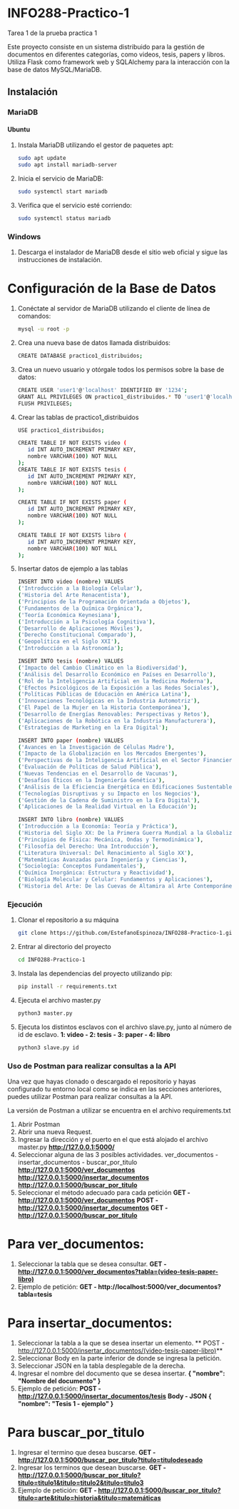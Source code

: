 # INFO288-Practico-1
Tarea 1 de la prueba practica 1

Este proyecto consiste en un sistema distribuido para la gestión de documentos en diferentes categorías, como videos, tesis, papers y libros. Utiliza Flask como framework web y SQLAlchemy para la interacción con la base de datos MySQL/MariaDB.

## Instalación

### MariaDB

#### Ubuntu
1. Instala MariaDB utilizando el gestor de paquetes apt:
   ```bash
   sudo apt update
   sudo apt install mariadb-server
2. Inicia el servicio de MariaDB:
   ```bash
   sudo systemctl start mariadb
3. Verifica que el servicio esté corriendo:
   ```bash
   sudo systemctl status mariadb
### Windows

1. Descarga el instalador de MariaDB desde el sitio web oficial y sigue las instrucciones de instalación.

# Configuración de la Base de Datos

1. Conéctate al servidor de MariaDB utilizando el cliente de línea de comandos:
    ```bash
   mysql -u root -p
3. Crea una nueva base de datos llamada distribuidos:
   ```bash
   CREATE DATABASE practico1_distribuidos;
5. Crea un nuevo usuario y otórgale todos los permisos sobre la base de datos:
    ```bash
   CREATE USER 'user1'@'localhost' IDENTIFIED BY '1234';
   GRANT ALL PRIVILEGES ON practico1_distribuidos.* TO 'user1'@'localhost';
   FLUSH PRIVILEGES;
6. Crear las tablas de practico1_distribuidos
    ```bash
   USE practico1_distribuidos;

   CREATE TABLE IF NOT EXISTS video (
       id INT AUTO_INCREMENT PRIMARY KEY,
       nombre VARCHAR(100) NOT NULL
   );
   CREATE TABLE IF NOT EXISTS tesis (
       id INT AUTO_INCREMENT PRIMARY KEY,
       nombre VARCHAR(100) NOT NULL
   );
   
   CREATE TABLE IF NOT EXISTS paper (
       id INT AUTO_INCREMENT PRIMARY KEY,
       nombre VARCHAR(100) NOT NULL
   );
   
   CREATE TABLE IF NOT EXISTS libro (
       id INT AUTO_INCREMENT PRIMARY KEY,
       nombre VARCHAR(100) NOT NULL
   );
7. Insertar datos de ejemplo a las tablas
    ```bash
   INSERT INTO video (nombre) VALUES
   ('Introducción a la Biología Celular'),
   ('Historia del Arte Renacentista'),
   ('Principios de la Programación Orientada a Objetos'),
   ('Fundamentos de la Química Orgánica'),
   ('Teoría Económica Keynesiana'),
   ('Introducción a la Psicología Cognitiva'),
   ('Desarrollo de Aplicaciones Móviles'),
   ('Derecho Constitucional Comparado'),
   ('Geopolítica en el Siglo XXI'),
   ('Introducción a la Astronomía');
   
   INSERT INTO tesis (nombre) VALUES
   ('Impacto del Cambio Climático en la Biodiversidad'),
   ('Análisis del Desarrollo Económico en Países en Desarrollo'),
   ('Rol de la Inteligencia Artificial en la Medicina Moderna'),
   ('Efectos Psicológicos de la Exposición a las Redes Sociales'),
   ('Políticas Públicas de Educación en América Latina'),
   ('Innovaciones Tecnológicas en la Industria Automotriz'),
   ('El Papel de la Mujer en la Historia Contemporánea'),
   ('Desarrollo de Energías Renovables: Perspectivas y Retos'),
   ('Aplicaciones de la Robótica en la Industria Manufacturera'),
   ('Estrategias de Marketing en la Era Digital');
   
   INSERT INTO paper (nombre) VALUES
   ('Avances en la Investigación de Células Madre'),
   ('Impacto de la Globalización en los Mercados Emergentes'),
   ('Perspectivas de la Inteligencia Artificial en el Sector Financiero'),
   ('Evaluación de Políticas de Salud Pública'),
   ('Nuevas Tendencias en el Desarrollo de Vacunas'),
   ('Desafíos Éticos en la Ingeniería Genética'),
   ('Análisis de la Eficiencia Energética en Edificaciones Sustentables'),
   ('Tecnologías Disruptivas y su Impacto en los Negocios'),
   ('Gestión de la Cadena de Suministro en la Era Digital'),
   ('Aplicaciones de la Realidad Virtual en la Educación');
   
   INSERT INTO libro (nombre) VALUES
   ('Introducción a la Economía: Teoría y Práctica'),
   ('Historia del Siglo XX: De la Primera Guerra Mundial a la Globalización'),
   ('Principios de Física: Mecánica, Ondas y Termodinámica'),
   ('Filosofía del Derecho: Una Introducción'),
   ('Literatura Universal: Del Renacimiento al Siglo XX'),
   ('Matemáticas Avanzadas para Ingeniería y Ciencias'),
   ('Sociología: Conceptos Fundamentales'),
   ('Química Inorgánica: Estructura y Reactividad'),
   ('Biología Molecular y Celular: Fundamentos y Aplicaciones'),
   ('Historia del Arte: De las Cuevas de Altamira al Arte Contemporáneo');
    
### Ejecución
1. Clonar el repositorio a su máquina
    ```bash
   git clone https://github.com/EstefanoEspinoza/INFO288-Practico-1.git
2. Entrar al directorio del proyecto
    ```bash
   cd INFO288-Practico-1
3. Instala las dependencias del proyecto utilizando pip:
   ```bash
   pip install -r requirements.txt
4. Ejecuta el archivo master.py
   ```bash
   python3 master.py
5. Ejecuta los distintos esclavos con el archivo slave.py, junto al número de id de esclavo. **1: video - 2: tesis - 3: paper - 4: libro**
     ```bash
   python3 slave.py id

### Uso de Postman para realizar consultas a la API
Una vez que hayas clonado o descargado el repositorio y hayas configurado tu entorno local como se indica en las secciones anteriores, puedes utilizar Postman para realizar consultas a la API.

La versión de Postman a utilizar se encuentra en el archivo requirements.txt

1. Abrir Postman
2. Abrir una nueva Request.
3. Ingresar la dirección y el puerto en el que está alojado el archivo master.py
   **http://127.0.0.1:5000/**
4. Seleccionar alguna de las 3 posibles actividades. ver_documentos - insertar_documentos - buscar_por_titulo
   **http://127.0.0.1:5000/ver_documentos**
   **http://127.0.0.1:5000/insertar_documentos**
   **http://127.0.0.1:5000/buscar_por_titulo**
5. Seleccionar el método adecuado para cada petición
   **GET - http://127.0.0.1:5000/ver_documentos**
   **POST - http://127.0.0.1:5000/insertar_documentos**
   **GET - http://127.0.0.1:5000/buscar_por_titulo**

# Para ver_documentos:

1. Seleccionar la tabla que se desea consultar.
    **GET - http://127.0.0.1:5000/ver_documentos?tabla=(video-tesis-paper-libro)**
2. Ejemplo de petición:
   **GET - http://localhost:5000/ver_documentos?tabla=tesis**

# Para insertar_documentos:

1. Seleccionar la tabla a la que se desea insertar un elemento.
   ** POST - http://127.0.0.1:5000/insertar_documentos/(video-tesis-paper-libro)**
2. Seleccionar Body en la parte inferior de donde se ingresa la petición.
3. Seleccionar JSON en la tabla desplegable de la derecha.
4. Ingresar el nombre del documento que se desea insertar.
   **{
    "nombre": "Nombre del documento"
   }**
5. Ejemplo de petición:
   **POST - http://127.0.0.1:5000/insertar_documentos/tesis**
   **Body - JSON**
    **{
    "nombre": "Tesis 1 - ejemplo"
    }**

# Para buscar_por_titulo

1. Ingresar el termino que desea buscarse.
   **GET - http://127.0.0.1:5000/buscar_por_titulo?titulo=titulodeseado**
2. Ingresar los terminos que desean buscarse.
   **GET - http://127.0.0.1:5000/buscar_por_titulo?titulo=titulo1&titulo=titulo2&titulo=titulo3**
3. Ejemplo de petición:
   **GET - http://127.0.0.1:5000/buscar_por_titulo?titulo=arte&titulo=historia&titulo=matemáticas**








